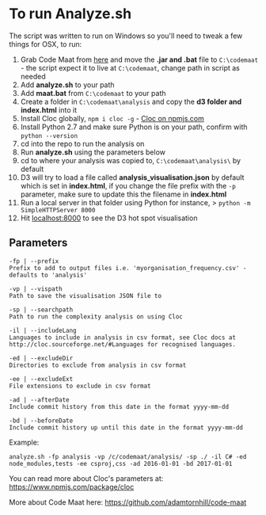 # To run Analyze.sh

The script was written to run on Windows so you'll need to tweak a few things for OSX, to run:

1. Grab Code Maat from [here](http://www.adamtornhill.com/code/crimescenetools) and move the **.jar and .bat** file to `C:\codemaat`   - the script expect it to live at `C:\codemaat`, change path in script as needed
2. Add **analyze.sh** to your path
3. Add **maat.bat** from `C:\codemaat` to your path
4. Create a folder in `C:\codemaat\analysis` and copy the **d3 folder and index.html** into it
5. Install Cloc globally, `npm i cloc -g` - [Cloc on npmjs.com](https://www.npmjs.com/package/cloc)
6. Install Python 2.7 and make sure Python is on your path, confirm with `python --version`
7. cd into the repo to run the analysis on
8. Run **analyze.sh** using the parameters below
9. cd to where your analysis was copied to, `C:\codemaat\analysis\` by default
10. D3 will try to load a file called **analysis_visualisation.json** by default which is set in **index.html**, if you change the file prefix with the `-p` parameter, make sure to update this the filename in **index.html**
11. Run a local server in that folder using Python for instance, > `python -m SimpleHTTPServer 8000`
12. Hit [localhost:8000](http://localhost:8000) to see the D3 hot spot visualisation

## Parameters
```
-fp | --prefix
Prefix to add to output files i.e. 'myorganisation_frequency.csv' - defaults to 'analysis'

-vp | --vispath
Path to save the visualisation JSON file to

-sp | --searchpath
Path to run the complexity analysis on using Cloc

-il | --includeLang
Languages to include in analysis in csv format, see Cloc docs at http://cloc.sourceforge.net/#Languages for recognised languages.

-ed | --excludeDir
Directories to exclude from analysis in csv format

-ee | --excludeExt
File extensions to exclude in csv format

-ad | --afterDate
Include commit history from this date in the format yyyy-mm-dd

-bd | --beforeDate
Include commit history up until this date in the format yyyy-mm-dd
```

Example:

`analyze.sh -fp analysis -vp /c/codemaat/analysis/ -sp ./ -il C# -ed node_modules,tests -ee csproj,css -ad 2016-01-01 -bd 2017-01-01`

You can read more about Cloc's parameters at:
https://www.npmjs.com/package/cloc

More about Code Maat here:
https://github.com/adamtornhill/code-maat
